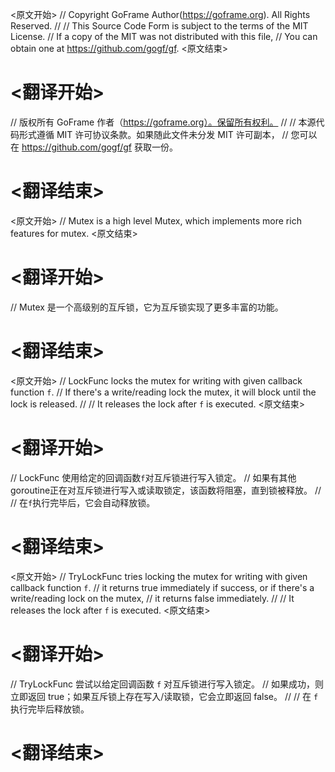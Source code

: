 
<原文开始>
// Copyright GoFrame Author(https://goframe.org). All Rights Reserved.
//
// This Source Code Form is subject to the terms of the MIT License.
// If a copy of the MIT was not distributed with this file,
// You can obtain one at https://github.com/gogf/gf.
<原文结束>

# <翻译开始>
// 版权所有 GoFrame 作者（https://goframe.org）。保留所有权利。
//
// 本源代码形式遵循 MIT 许可协议条款。如果随此文件未分发 MIT 许可副本，
// 您可以在 https://github.com/gogf/gf 获取一份。
# <翻译结束>


<原文开始>
// Mutex is a high level Mutex, which implements more rich features for mutex.
<原文结束>

# <翻译开始>
// Mutex 是一个高级别的互斥锁，它为互斥锁实现了更多丰富的功能。
# <翻译结束>


<原文开始>
// LockFunc locks the mutex for writing with given callback function `f`.
// If there's a write/reading lock the mutex, it will block until the lock is released.
//
// It releases the lock after `f` is executed.
<原文结束>

# <翻译开始>
// LockFunc 使用给定的回调函数`f`对互斥锁进行写入锁定。
// 如果有其他goroutine正在对互斥锁进行写入或读取锁定，该函数将阻塞，直到锁被释放。
//
// 在`f`执行完毕后，它会自动释放锁。
# <翻译结束>


<原文开始>
// TryLockFunc tries locking the mutex for writing with given callback function `f`.
// it returns true immediately if success, or if there's a write/reading lock on the mutex,
// it returns false immediately.
//
// It releases the lock after `f` is executed.
<原文结束>

# <翻译开始>
// TryLockFunc 尝试以给定回调函数 `f` 对互斥锁进行写入锁定。
// 如果成功，则立即返回 true；如果互斥锁上存在写入/读取锁，它会立即返回 false。
//
// 在 `f` 执行完毕后释放锁。
# <翻译结束>

